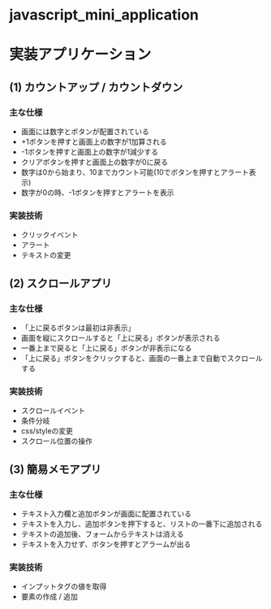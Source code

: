 # javascript_mini_application

# 実装アプリケーション
## (1) カウントアップ / カウントダウン
### 主な仕様
* 画面には数字とボタンが配置されている
* +1ボタンを押すと画面上の数字が1加算される
* -1ボタンを押すと画面上の数字が1減少する
* クリアボタンを押すと画面上の数字が0に戻る
* 数字は0から始まり、10までカウント可能(10でボタンを押すとアラート表示)
* 数字が0の時、-1ボタンを押すとアラートを表示

### 実装技術
* クリックイベント
* アラート
* テキストの変更

## (2) スクロールアプリ
### 主な仕様
* 「上に戻るボタンは最初は非表示」
* 画面を縦にスクロールすると「上に戻る」ボタンが表示される
* 一番上まで戻ると「上に戻る」ボタンが非表示になる
* 「上に戻る」ボタンをクリックすると、画面の一番上まで自動でスクロールする
### 実装技術
* スクロールイベント
* 条件分岐
* css/styleの変更
* スクロール位置の操作

## (3) 簡易メモアプリ
### 主な仕様
* テキスト入力欄と追加ボタンが画面に配置されている
* テキストを入力し、追加ボタンを押下すると、リストの一番下に追加される
* テキストの追加後、フォームからテキストは消える
* テキストを入力せず、ボタンを押すとアラームが出る
### 実装技術
* インプットタグの値を取得
* 要素の作成 / 追加
